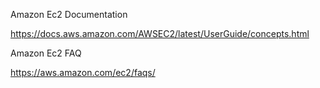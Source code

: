 Amazon Ec2 Documentation 

https://docs.aws.amazon.com/AWSEC2/latest/UserGuide/concepts.html

Amazon Ec2 FAQ

https://aws.amazon.com/ec2/faqs/
